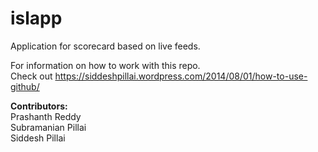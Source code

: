 islapp
======
Application for scorecard based on live feeds. 

For information on how to work with this repo.<br>
Check out https://siddeshpillai.wordpress.com/2014/08/01/how-to-use-github/ <br>

<b>Contributors:</b> <br>
Prashanth Reddy<br>
Subramanian Pillai<br>
Siddesh Pillai
